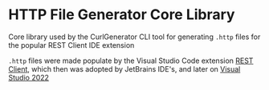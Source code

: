 # HTTP File Generator Core Library

Core library used by the CurlGenerator CLI tool for generating `.http` files for the popular REST Client IDE extension

`.http` files were made populate by the Visual Studio Code extension [REST Client](https://marketplace.visualstudio.com/items?itemName=humao.rest-client), which then was adopted by JetBrains IDE's, and later on [Visual Studio 2022](https://marketplace.visualstudio.com/items?itemName=MadsKristensen.RestClient)
